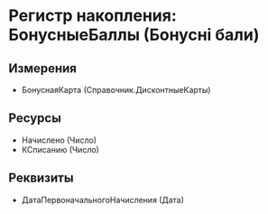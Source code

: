 ﻿# Регистр накопления: БонусныеБаллы (Бонусні бали)

## Измерения

- БонуснаяКарта (Справочник.ДисконтныеКарты)

## Ресурсы

- Начислено (Число)
- КСписанию (Число)

## Реквизиты

- ДатаПервоначальногоНачисления (Дата)

